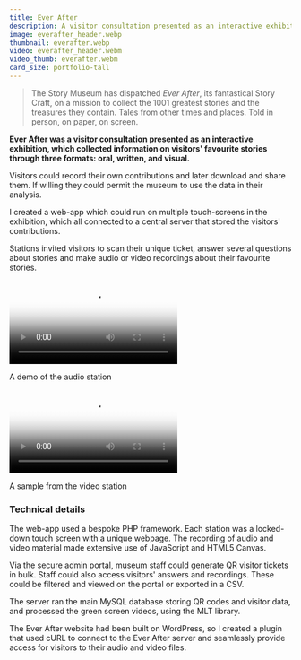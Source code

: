 ```yaml
---
title: Ever After
description: A visitor consultation presented as an interactive exhibition, which collected information on visitors' favourite stories.
image: everafter_header.webp
thumbnail: everafter.webp
video: everafter_header.webm
video_thumb: everafter.webm
card_size: portfolio-tall
---
```


> The Story Museum has dispatched *Ever After*, its fantastical Story Craft, on a mission to collect the 1001 greatest stories and the treasures they contain. Tales from other times and places. Told in person, on paper, on screen.

**Ever After was a visitor consultation presented as an interactive exhibition, which collected information on visitors' favourite stories through three formats: oral, written, and visual.**

Visitors could record their own contributions and later download and share them. If willing they could permit the museum to use the data in their analysis.

I created a web-app which could run on multiple touch-screens in the exhibition, which all connected to a central server that stored the visitors' contributions.

Stations invited visitors to scan their unique ticket, answer several questions about stories and make audio or video recordings about their favourite stories.

<div class="row"><div class="col-half">
    <video controls="" poster="/assets/images/everafter-sample-sound.jpg">
        <source src="/assets/videos/everafter-sample-sound.webm" type="video/webm">
        <source src="/assets/videos/mp4/everafter-sample-sound.mp4" type="video/mp4">
    </video><p class="caption">A demo of the audio station</p>
</div><div class="col-half">
    <video controls="" poster="/assets/images/everafter-sample-video.jpg">
        <source src="/assets/videos/everafter-sample-video.webm" type="video/webm">
        <source src="/assets/videos/mp4/everafter-sample-video.mp4" type="video/mp4">
    </video><p class="caption">A sample from the video station</p>
</div></div>

### Technical details

The web-app used a bespoke PHP framework. Each station was a locked-down touch screen with a unique webpage. The recording of audio and video material made extensive use of JavaScript and HTML5 Canvas.

Via the secure admin portal, museum staff could generate QR visitor tickets in bulk. Staff could also access visitors' answers and recordings. These could be filtered and viewed on the portal or exported in a CSV.

The server ran the main MySQL database storing QR codes and visitor data, and processed the green screen videos, using the MLT library.

The Ever After website had been built on WordPress, so I created a plugin that used cURL to connect to the Ever After server and seamlessly provide access for visitors to their audio and video files.